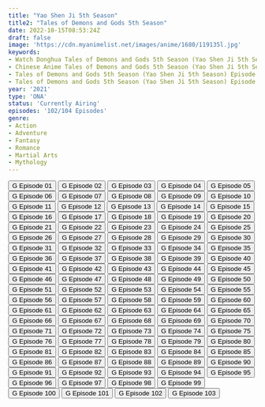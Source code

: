```yaml
---
title: "Yao Shen Ji 5th Season"
title2: "Tales of Demons and Gods 5th Season"
date: 2022-10-15T08:53:24Z
draft: false
image: 'https://cdn.myanimelist.net/images/anime/1680/119135l.jpg'
keywords:
- Watch Donghua Tales of Demons and Gods 5th Season (Yao Shen Ji 5th Season) English Sub
- Chinese Anime Tales of Demons and Gods 5th Season (Yao Shen Ji 5th Season) English Sub
- Tales of Demons and Gods 5th Season (Yao Shen Ji 5th Season) Episode 01 English Sub
- Tales of Demons and Gods 5th Season (Yao Shen Ji 5th Season) Episode 02 English Sub
year: '2021'
type: 'ONA'
status: 'Currently Airing'
episodes: '102/104 Episodes'
genre:
- Action
- Adventure
- Fantasy
- Romance
- Martial Arts
- Mythology
---
```


<div class="d-g gg-5 gtc-r ai-c">
<button onclick="window.open('?gog=yao-shen-ji-5th-season-episode-1','_blank')">G Episode 01</button>
<button onclick="window.open('?gog=yao-shen-ji-5th-season-episode-2','_blank')">G Episode 02</button>
<button onclick="window.open('?gog=yao-shen-ji-5th-season-episode-3','_blank')">G Episode 03</button>
<button onclick="window.open('?gog=yao-shen-ji-5th-season-episode-4','_blank')">G Episode 04</button>
<button onclick="window.open('?gog=yao-shen-ji-5th-season-episode-5','_blank')">G Episode 05</button>
<button onclick="window.open('?gog=yao-shen-ji-5th-season-episode-6','_blank')">G Episode 06</button>
<button onclick="window.open('?gog=yao-shen-ji-5th-season-episode-7','_blank')">G Episode 07</button>
<button onclick="window.open('?gog=yao-shen-ji-5th-season-episode-8','_blank')">G Episode 08</button>
<button onclick="window.open('?gog=yao-shen-ji-5th-season-episode-9','_blank')">G Episode 09</button>
<button onclick="window.open('?gog=yao-shen-ji-5th-season-episode-10','_blank')">G Episode 10</button>
<button onclick="window.open('?gog=yao-shen-ji-5th-season-episode-11','_blank')">G Episode 11</button>
<button onclick="window.open('?gog=yao-shen-ji-5th-season-episode-12','_blank')">G Episode 12</button>
<button onclick="window.open('?gog=yao-shen-ji-5th-season-episode-13','_blank')">G Episode 13</button>
<button onclick="window.open('?gog=yao-shen-ji-5th-season-episode-14','_blank')">G Episode 14</button>
<button onclick="window.open('?gog=yao-shen-ji-5th-season-episode-15','_blank')">G Episode 15</button>
<button onclick="window.open('?gog=yao-shen-ji-5th-season-episode-16','_blank')">G Episode 16</button>
<button onclick="window.open('?gog=yao-shen-ji-5th-season-episode-17','_blank')">G Episode 17</button>
<button onclick="window.open('?gog=yao-shen-ji-5th-season-episode-18','_blank')">G Episode 18</button>
<button onclick="window.open('?gog=yao-shen-ji-5th-season-episode-19','_blank')">G Episode 19</button>
<button onclick="window.open('?gog=yao-shen-ji-5th-season-episode-20','_blank')">G Episode 20</button>
<button onclick="window.open('?gog=yao-shen-ji-5th-season-episode-21','_blank')">G Episode 21</button>
<button onclick="window.open('?gog=yao-shen-ji-5th-season-episode-22','_blank')">G Episode 22</button>
<button onclick="window.open('?gog=yao-shen-ji-5th-season-episode-23','_blank')">G Episode 23</button>
<button onclick="window.open('?gog=yao-shen-ji-5th-season-episode-24','_blank')">G Episode 24</button>
<button onclick="window.open('?gog=yao-shen-ji-5th-season-episode-25','_blank')">G Episode 25</button>
<button onclick="window.open('?gog=yao-shen-ji-5th-season-episode-26','_blank')">G Episode 26</button>
<button onclick="window.open('?gog=yao-shen-ji-5th-season-episode-27','_blank')">G Episode 27</button>
<button onclick="window.open('?gog=yao-shen-ji-5th-season-episode-28','_blank')">G Episode 28</button>
<button onclick="window.open('?gog=yao-shen-ji-5th-season-episode-29','_blank')">G Episode 29</button>
<button onclick="window.open('?gog=yao-shen-ji-5th-season-episode-30','_blank')">G Episode 30</button>
<button onclick="window.open('?gog=yao-shen-ji-5th-season-episode-31','_blank')">G Episode 31</button>
<button onclick="window.open('?gog=yao-shen-ji-5th-season-episode-32','_blank')">G Episode 32</button>
<button onclick="window.open('?gog=yao-shen-ji-5th-season-episode-33','_blank')">G Episode 33</button>
<button onclick="window.open('?gog=yao-shen-ji-5th-season-episode-34','_blank')">G Episode 34</button>
<button onclick="window.open('?gog=yao-shen-ji-5th-season-episode-35','_blank')">G Episode 35</button>
<button onclick="window.open('?gog=yao-shen-ji-5th-season-episode-36','_blank')">G Episode 36</button>
<button onclick="window.open('?gog=yao-shen-ji-5th-season-episode-37','_blank')">G Episode 37</button>
<button onclick="window.open('?gog=yao-shen-ji-5th-season-episode-38','_blank')">G Episode 38</button>
<button onclick="window.open('?gog=yao-shen-ji-5th-season-episode-39','_blank')">G Episode 39</button>
<button onclick="window.open('?gog=yao-shen-ji-5th-season-episode-40','_blank')">G Episode 40</button>
<button onclick="window.open('?gog=yao-shen-ji-5th-season-episode-41','_blank')">G Episode 41</button>
<button onclick="window.open('?gog=yao-shen-ji-5th-season-episode-42','_blank')">G Episode 42</button>
<button onclick="window.open('?gog=yao-shen-ji-5th-season-episode-43','_blank')">G Episode 43</button>
<button onclick="window.open('?gog=yao-shen-ji-5th-season-episode-44','_blank')">G Episode 44</button>
<button onclick="window.open('?gog=yao-shen-ji-5th-season-episode-45','_blank')">G Episode 45</button>
<button onclick="window.open('?gog=yao-shen-ji-5th-season-episode-46','_blank')">G Episode 46</button>
<button onclick="window.open('?gog=yao-shen-ji-5th-season-episode-47','_blank')">G Episode 47</button>
<button onclick="window.open('?gog=yao-shen-ji-5th-season-episode-48','_blank')">G Episode 48</button>
<button onclick="window.open('?gog=yao-shen-ji-5th-season-episode-49','_blank')">G Episode 49</button>
<button onclick="window.open('?gog=yao-shen-ji-5th-season-episode-50','_blank')">G Episode 50</button>
<button onclick="window.open('?gog=yao-shen-ji-5th-season-episode-51','_blank')">G Episode 51</button>
<button onclick="window.open('?gog=yao-shen-ji-5th-season-episode-52','_blank')">G Episode 52</button>
<button onclick="window.open('?gog=yao-shen-ji-5th-season-episode-53','_blank')">G Episode 53</button>
<button onclick="window.open('?gog=yao-shen-ji-5th-season-episode-54','_blank')">G Episode 54</button>
<button onclick="window.open('?gog=yao-shen-ji-5th-season-episode-55','_blank')">G Episode 55</button>
<button onclick="window.open('?gog=yao-shen-ji-5th-season-episode-56','_blank')">G Episode 56</button>
<button onclick="window.open('?gog=yao-shen-ji-5th-season-episode-57','_blank')">G Episode 57</button>
<button onclick="window.open('?gog=yao-shen-ji-5th-season-episode-58','_blank')">G Episode 58</button>
<button onclick="window.open('?gog=yao-shen-ji-5th-season-episode-59','_blank')">G Episode 59</button>
<button onclick="window.open('?gog=yao-shen-ji-5th-season-episode-60','_blank')">G Episode 60</button>
<button onclick="window.open('?gog=yao-shen-ji-5th-season-episode-61','_blank')">G Episode 61</button>
<button onclick="window.open('?gog=yao-shen-ji-5th-season-episode-62','_blank')">G Episode 62</button>
<button onclick="window.open('?gog=yao-shen-ji-5th-season-episode-63','_blank')">G Episode 63</button>
<button onclick="window.open('?gog=yao-shen-ji-5th-season-episode-64','_blank')">G Episode 64</button>
<button onclick="window.open('?gog=yao-shen-ji-5th-season-episode-65','_blank')">G Episode 65</button>
<button onclick="window.open('?gog=yao-shen-ji-5th-season-episode-66','_blank')">G Episode 66</button>
<button onclick="window.open('?gog=yao-shen-ji-5th-season-episode-67','_blank')">G Episode 67</button>
<button onclick="window.open('?gog=yao-shen-ji-5th-season-episode-68','_blank')">G Episode 68</button>
<button onclick="window.open('?gog=yao-shen-ji-5th-season-episode-69','_blank')">G Episode 69</button>
<button onclick="window.open('?gog=yao-shen-ji-5th-season-episode-70','_blank')">G Episode 70</button>
<button onclick="window.open('?gog=yao-shen-ji-5th-season-episode-71','_blank')">G Episode 71</button>
<button onclick="window.open('?gog=yao-shen-ji-5th-season-episode-72','_blank')">G Episode 72</button>
<button onclick="window.open('?gog=yao-shen-ji-5th-season-episode-73','_blank')">G Episode 73</button>
<button onclick="window.open('?gog=yao-shen-ji-5th-season-episode-74','_blank')">G Episode 74</button>
<button onclick="window.open('?gog=yao-shen-ji-5th-season-episode-75','_blank')">G Episode 75</button>
<button onclick="window.open('?gog=yao-shen-ji-5th-season-episode-76','_blank')">G Episode 76</button>
<button onclick="window.open('?gog=yao-shen-ji-5th-season-episode-77','_blank')">G Episode 77</button>
<button onclick="window.open('?gog=yao-shen-ji-5th-season-episode-78','_blank')">G Episode 78</button>
<button onclick="window.open('?gog=yao-shen-ji-5th-season-episode-79','_blank')">G Episode 79</button>
<button onclick="window.open('?gog=yao-shen-ji-5th-season-episode-80','_blank')">G Episode 80</button>
<button onclick="window.open('?gog=yao-shen-ji-5th-season-episode-81','_blank')">G Episode 81</button>
<button onclick="window.open('?gog=yao-shen-ji-5th-season-episode-82','_blank')">G Episode 82</button>
<button onclick="window.open('?gog=yao-shen-ji-5th-season-episode-83','_blank')">G Episode 83</button>
<button onclick="window.open('?gog=yao-shen-ji-5th-season-episode-84','_blank')">G Episode 84</button>
<button onclick="window.open('?gog=yao-shen-ji-5th-season-episode-85','_blank')">G Episode 85</button>
<button onclick="window.open('?gog=yao-shen-ji-5th-season-episode-86','_blank')">G Episode 86</button>
<button onclick="window.open('?gog=yao-shen-ji-5th-season-episode-87','_blank')">G Episode 87</button>
<button onclick="window.open('?gog=yao-shen-ji-5th-season-episode-88','_blank')">G Episode 88</button>
<button onclick="window.open('?gog=yao-shen-ji-5th-season-episode-89','_blank')">G Episode 89</button>
<button onclick="window.open('?gog=yao-shen-ji-5th-season-episode-90','_blank')">G Episode 90</button>
<button onclick="window.open('?gog=yao-shen-ji-5th-season-episode-91','_blank')">G Episode 91</button>
<button onclick="window.open('?gog=yao-shen-ji-5th-season-episode-92','_blank')">G Episode 92</button>
<button onclick="window.open('?gog=yao-shen-ji-5th-season-episode-93','_blank')">G Episode 93</button>
<button onclick="window.open('?gog=yao-shen-ji-5th-season-episode-94','_blank')">G Episode 94</button>
<button onclick="window.open('?gog=yao-shen-ji-5th-season-episode-95','_blank')">G Episode 95</button>
<button onclick="window.open('?gog=yao-shen-ji-5th-season-episode-96','_blank')">G Episode 96</button>
<button onclick="window.open('?gog=yao-shen-ji-5th-season-episode-97','_blank')">G Episode 97</button>
<button onclick="window.open('?gog=yao-shen-ji-5th-season-episode-98','_blank')">G Episode 98</button>
<button onclick="window.open('?gog=yao-shen-ji-5th-season-episode-99','_blank')">G Episode 99</button>
<button onclick="window.open('?gog=yao-shen-ji-5th-season-episode-100','_blank')">G Episode 100</button>
<button onclick="window.open('?gog=yao-shen-ji-5th-season-episode-101','_blank')">G Episode 101</button>
<button onclick="window.open('?gog=yao-shen-ji-5th-season-episode-102','_blank')">G Episode 102</button>
<button onclick="window.open('?gog=yao-shen-ji-5th-season-episode-103','_blank')">G Episode 103</button>
</div>